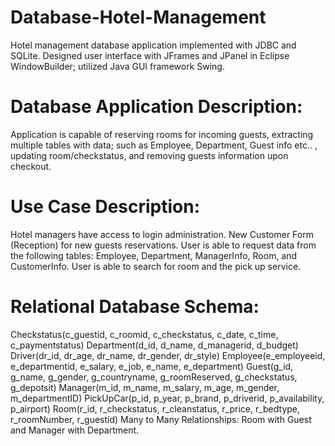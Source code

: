 # Database-Hotel-Management

Hotel management database application implemented with JDBC and SQLite.
Designed user interface with JFrames and JPanel in Eclipse WindowBuilder; utilized Java GUI framework Swing.

# Database Application Description:
Application is capable of reserving rooms for incoming guests, extracting multiple tables with data; such as Employee, Department, Guest info etc.. , updating room/checkstatus, and removing guests information upon checkout.

# Use Case Description:
Hotel managers have access to login administration.
New Customer Form (Reception) for new guests reservations.
User is able to request data from the following tables: Employee, Department, ManagerInfo, Room, and CustomerInfo.
User is able to search for room and the pick up service.

# Relational Database Schema:
Checkstatus(c_guestid, c_roomid, c_checkstatus, c_date, c_time, c_paymentstatus)
Department(d_id, d_name, d_managerid, d_budget)
Driver(dr_id, dr_age, dr_name, dr_gender, dr_style)
Employee(e_employeeid, e_departmentid, e_salary, e_job, e_name, e_department)
Guest(g_id, g_name, g_gender, g_countryname, g_roomReserved, g_checkstatus, g_depotsit)
Manager(m_id, m_name, m_salary, m_age, m_gender, m_departmentID)
PickUpCar(p_id, p_year, p_brand, p_driverid, p_availability, p_airport)
Room(r_id, r_checkstatus, r_cleanstatus, r_price, r_bedtype, r_roomNumber, r_guestid)
Many to Many Relationships: Room with Guest and Manager with Department.

